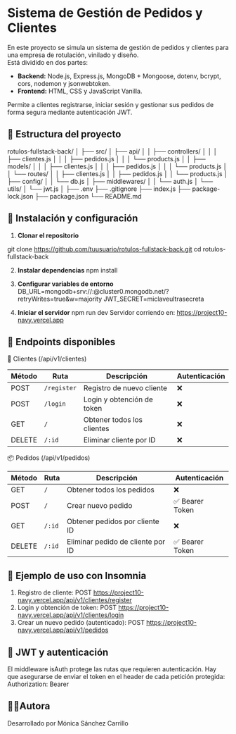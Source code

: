 # Sistema de Gestión de Pedidos y Clientes

En este proyecto se simula un sistema de gestión de pedidos y clientes para una empresa de rotulación, vinilado y diseño.  
Está dividido en dos partes:

- **Backend:** Node.js, Express.js, MongoDB + Mongoose, dotenv, bcrypt, cors, nodemon y jsonwebtoken.
- **Frontend:** HTML, CSS y JavaScript Vanilla.

Permite a clientes registrarse, iniciar sesión y gestionar sus pedidos de forma segura mediante autenticación JWT.


## 📁 Estructura del proyecto

rotulos-fullstack-back/
│
├── src/
│ ├── api/
│ │ ├── controllers/
│ │ │ ├── clientes.js
│ │ │ ├── pedidos.js
│ │ │ └── products.js
│ │ ├── models/
│ │ │ ├── clientes.js
│ │ │ ├── pedidos.js
│ │ │ └── products.js
│ │ └── routes/
│ │ ├── clientes.js
│ │ ├── pedidos.js
│ │ └── products.js
│ ├── config/
│ │ └── db.js
│ ├── middlewares/
│ │ └── auth.js
│ └── utils/
│ └── jwt.js
│
├── .env
├── .gitignore
├── index.js
├── package-lock.json
├── package.json
└── README.md


## 🔧 Instalación y configuración

1. **Clonar el repositorio**

git clone https://github.com/tuusuario/rotulos-fullstack-back.git
cd rotulos-fullstack-back

2. **Instalar dependencias**
npm install

3. **Configurar variables de entorno**
DB_URL=mongodb+srv://<usuario>:<password>@cluster0.mongodb.net/?retryWrites=true&w=majority
JWT_SECRET=miclaveultrasecreta

4. **Iniciar el servidor**
npm run dev
Servidor corriendo en: https://project10-navy.vercel.app

## 🧩 Endpoints disponibles

🔐 Clientes (/api/v1/clientes)

| Método | Ruta        | Descripción                | Autenticación |
| ------ | ----------- | -------------------------- | ------------- |
| POST   | `/register` | Registro de nuevo cliente  | ❌             |
| POST   | `/login`    | Login y obtención de token | ❌             |
| GET    | `/`         | Obtener todos los clientes | ❌             |
| DELETE | `/:id`      | Eliminar cliente por ID    | ❌             |

📦 Pedidos (/api/v1/pedidos)

| Método | Ruta   | Descripción                       | Autenticación  |
| ------ | ------ | --------------------------------- | -------------- |
| GET    | `/`    | Obtener todos los pedidos         | ❌              |
| POST   | `/`    | Crear nuevo pedido                | ✅ Bearer Token |
| GET    | `/:id` | Obtener pedidos por cliente ID    | ❌              |
| DELETE | `/:id` | Eliminar pedido de cliente por ID | ✅ Bearer Token |

## 🧪 Ejemplo de uso con Insomnia
1. Registro de cliente: POST https://project10-navy.vercel.app/api/v1/clientes/register
2. Login y obtención de token: POST https://project10-navy.vercel.app/api/v1/clientes/login
3. Crear un nuevo pedido (autenticado): POST https://project10-navy.vercel.app/api/v1/pedidos

## 🔐 JWT y autenticación
El middleware isAuth protege las rutas que requieren autenticación.
Hay que asegurarse de enviar el token en el header de cada petición protegida: Authorization: Bearer <token>

## 👩‍💻Autora
Desarrollado por Mónica Sánchez Carrillo

